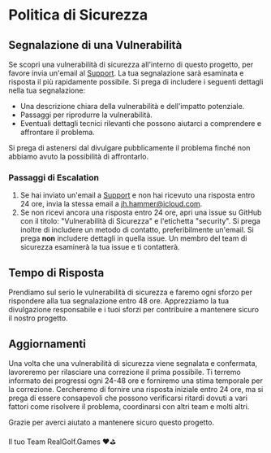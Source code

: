 # Politica di Sicurezza

## Segnalazione di una Vulnerabilità

Se scopri una vulnerabilità di sicurezza all'interno di questo progetto, per favore invia un'email al [Support](mailo:support@realgolf.games). La tua segnalazione sarà esaminata e risposta il più rapidamente possibile. Si prega di includere i seguenti dettagli nella tua segnalazione:

- Una descrizione chiara della vulnerabilità e dell'impatto potenziale.
- Passaggi per riprodurre la vulnerabilità.
- Eventuali dettagli tecnici rilevanti che possono aiutarci a comprendere e affrontare il problema.

Si prega di astenersi dal divulgare pubblicamente il problema finché non abbiamo avuto la possibilità di affrontarlo.

### Passaggi di Escalation

1. Se hai inviato un'email a [Support](mailo:support@realgolf.games) e non hai ricevuto una risposta entro 24 ore, invia la stessa email a [jh.hammer@icloud.com](mailto:jh.hammer@icloud.com).
2. Se non ricevi ancora una risposta entro 24 ore, apri una issue su GitHub con il titolo: "Vulnerabilità di Sicurezza" e l'etichetta "security". Si prega inoltre di includere un metodo di contatto, preferibilmente un'email. Si prega **non** includere dettagli in quella issue. Un membro del team di sicurezza esaminerà la tua issue e ti contatterà.

## Tempo di Risposta

Prendiamo sul serio le vulnerabilità di sicurezza e faremo ogni sforzo per rispondere alla tua segnalazione entro 48 ore. Apprezziamo la tua divulgazione responsabile e i tuoi sforzi per contribuire a mantenere sicuro il nostro progetto.

## Aggiornamenti

Una volta che una vulnerabilità di sicurezza viene segnalata e confermata, lavoreremo per rilasciare una correzione il prima possibile. Ti terremo informato dei progressi ogni 24-48 ore e forniremo una stima temporale per la correzione. Cercheremo di fornire una risposta iniziale entro 24 ore, ma si prega di essere consapevoli che possono verificarsi ritardi dovuti a vari fattori come risolvere il problema, coordinarsi con altri team e molti altri.

Grazie per averci aiutato a mantenere sicuro questo progetto.

Il tuo Team RealGolf.Games ❤️⛳️
